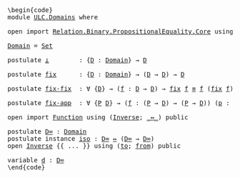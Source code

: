 <pre class="Agda"><a id="1" class="Markup">\begin{code}</a>
<a id="14" class="Keyword">module</a> <a id="21" href="ULC.Domains.html" class="Module">ULC.Domains</a> <a id="33" class="Keyword">where</a>

<a id="40" class="Keyword">open</a> <a id="45" class="Keyword">import</a> <a id="52" href="Relation.Binary.PropositionalEquality.Core.html" class="Module">Relation.Binary.PropositionalEquality.Core</a> <a id="95" class="Keyword">using</a> <a id="101" class="Symbol">(</a><a id="102" href="Agda.Builtin.Equality.html#150" class="Datatype Operator">_≡_</a><a id="105" class="Symbol">;</a> <a id="107" href="Agda.Builtin.Equality.html#207" class="InductiveConstructor">refl</a><a id="111" class="Symbol">)</a> <a id="113" class="Keyword">public</a>

<a id="Domain"></a><a id="121" href="ULC.Domains.html#121" class="Function">Domain</a> <a id="128" class="Symbol">=</a> <a id="130" href="Agda.Primitive.html#388" class="Primitive">Set</a>

<a id="135" class="Keyword">postulate</a> <a id="⊥"></a><a id="145" href="ULC.Domains.html#145" class="Postulate">⊥</a>        <a id="154" class="Symbol">:</a> <a id="156" class="Symbol">{</a><a id="157" href="ULC.Domains.html#157" class="Bound">D</a> <a id="159" class="Symbol">:</a> <a id="161" href="ULC.Domains.html#121" class="Function">Domain</a><a id="167" class="Symbol">}</a> <a id="169" class="Symbol">→</a> <a id="171" href="ULC.Domains.html#157" class="Bound">D</a>

<a id="174" class="Keyword">postulate</a> <a id="fix"></a><a id="184" href="ULC.Domains.html#184" class="Postulate">fix</a>      <a id="193" class="Symbol">:</a> <a id="195" class="Symbol">{</a><a id="196" href="ULC.Domains.html#196" class="Bound">D</a> <a id="198" class="Symbol">:</a> <a id="200" href="ULC.Domains.html#121" class="Function">Domain</a><a id="206" class="Symbol">}</a> <a id="208" class="Symbol">→</a> <a id="210" class="Symbol">(</a><a id="211" href="ULC.Domains.html#196" class="Bound">D</a> <a id="213" class="Symbol">→</a> <a id="215" href="ULC.Domains.html#196" class="Bound">D</a><a id="216" class="Symbol">)</a> <a id="218" class="Symbol">→</a> <a id="220" href="ULC.Domains.html#196" class="Bound">D</a>

<a id="223" class="Keyword">postulate</a> <a id="fix-fix"></a><a id="233" href="ULC.Domains.html#233" class="Postulate">fix-fix</a>  <a id="242" class="Symbol">:</a> <a id="244" class="Symbol">∀</a> <a id="246" class="Symbol">{</a><a id="247" href="ULC.Domains.html#247" class="Bound">D</a><a id="248" class="Symbol">}</a> <a id="250" class="Symbol">→</a> <a id="252" class="Symbol">(</a><a id="253" href="ULC.Domains.html#253" class="Bound">f</a> <a id="255" class="Symbol">:</a> <a id="257" href="ULC.Domains.html#247" class="Bound">D</a> <a id="259" class="Symbol">→</a> <a id="261" href="ULC.Domains.html#247" class="Bound">D</a><a id="262" class="Symbol">)</a> <a id="264" class="Symbol">→</a> <a id="266" href="ULC.Domains.html#184" class="Postulate">fix</a> <a id="270" href="ULC.Domains.html#253" class="Bound">f</a> <a id="272" href="Agda.Builtin.Equality.html#150" class="Datatype Operator">≡</a> <a id="274" href="ULC.Domains.html#253" class="Bound">f</a> <a id="276" class="Symbol">(</a><a id="277" href="ULC.Domains.html#184" class="Postulate">fix</a> <a id="281" href="ULC.Domains.html#253" class="Bound">f</a><a id="282" class="Symbol">)</a>

<a id="285" class="Keyword">postulate</a> <a id="fix-app"></a><a id="295" href="ULC.Domains.html#295" class="Postulate">fix-app</a>  <a id="304" class="Symbol">:</a> <a id="306" class="Symbol">∀</a> <a id="308" class="Symbol">{</a><a id="309" href="ULC.Domains.html#309" class="Bound">P</a> <a id="311" href="ULC.Domains.html#311" class="Bound">D</a><a id="312" class="Symbol">}</a> <a id="314" class="Symbol">→</a> <a id="316" class="Symbol">(</a><a id="317" href="ULC.Domains.html#317" class="Bound">f</a> <a id="319" class="Symbol">:</a> <a id="321" class="Symbol">(</a><a id="322" href="ULC.Domains.html#309" class="Bound">P</a> <a id="324" class="Symbol">→</a> <a id="326" href="ULC.Domains.html#311" class="Bound">D</a><a id="327" class="Symbol">)</a> <a id="329" class="Symbol">→</a> <a id="331" class="Symbol">(</a><a id="332" href="ULC.Domains.html#309" class="Bound">P</a> <a id="334" class="Symbol">→</a> <a id="336" href="ULC.Domains.html#311" class="Bound">D</a><a id="337" class="Symbol">))</a> <a id="340" class="Symbol">(</a><a id="341" href="ULC.Domains.html#341" class="Bound">p</a> <a id="343" class="Symbol">:</a> <a id="345" href="ULC.Domains.html#309" class="Bound">P</a><a id="346" class="Symbol">)</a> <a id="348" class="Symbol">→</a> <a id="350" href="ULC.Domains.html#184" class="Postulate">fix</a> <a id="354" href="ULC.Domains.html#317" class="Bound">f</a> <a id="356" href="ULC.Domains.html#341" class="Bound">p</a> <a id="358" href="Agda.Builtin.Equality.html#150" class="Datatype Operator">≡</a> <a id="360" href="ULC.Domains.html#317" class="Bound">f</a> <a id="362" class="Symbol">(</a><a id="363" href="ULC.Domains.html#184" class="Postulate">fix</a> <a id="367" href="ULC.Domains.html#317" class="Bound">f</a><a id="368" class="Symbol">)</a> <a id="370" href="ULC.Domains.html#341" class="Bound">p</a>

<a id="373" class="Keyword">open</a> <a id="378" class="Keyword">import</a> <a id="385" href="Function.html" class="Module">Function</a> <a id="394" class="Keyword">using</a> <a id="400" class="Symbol">(</a><a id="401" href="Function.Bundles.html#7340" class="Record">Inverse</a><a id="408" class="Symbol">;</a> <a id="410" href="Function.Bundles.html#12701" class="Function Operator">_↔_</a><a id="413" class="Symbol">)</a> <a id="415" class="Keyword">public</a>

<a id="423" class="Keyword">postulate</a> <a id="D∞"></a><a id="433" href="ULC.Domains.html#433" class="Postulate">D∞</a> <a id="436" class="Symbol">:</a> <a id="438" href="ULC.Domains.html#121" class="Function">Domain</a>
<a id="445" class="Keyword">postulate</a> <a id="455" class="Keyword">instance</a> <a id="iso"></a><a id="464" href="ULC.Domains.html#464" class="Postulate">iso</a> <a id="468" class="Symbol">:</a> <a id="470" href="ULC.Domains.html#433" class="Postulate">D∞</a> <a id="473" href="Function.Bundles.html#12701" class="Function Operator">↔</a> <a id="475" class="Symbol">(</a><a id="476" href="ULC.Domains.html#433" class="Postulate">D∞</a> <a id="479" class="Symbol">→</a> <a id="481" href="ULC.Domains.html#433" class="Postulate">D∞</a><a id="483" class="Symbol">)</a>
<a id="485" class="Keyword">open</a> <a id="490" href="Function.Bundles.html#7340" class="Module">Inverse</a> <a id="498" class="Symbol">{{</a> <a id="501" class="Symbol">...</a> <a id="505" class="Symbol">}}</a> <a id="508" class="Keyword">using</a> <a id="514" class="Symbol">(</a><a id="515" href="Function.Bundles.html#7394" class="Field">to</a><a id="517" class="Symbol">;</a> <a id="519" href="Function.Bundles.html#7418" class="Field">from</a><a id="523" class="Symbol">)</a> <a id="525" class="Keyword">public</a>

<a id="533" class="Keyword">variable</a> <a id="542" href="ULC.Domains.html#542" class="Generalizable">d</a> <a id="544" class="Symbol">:</a> <a id="546" href="ULC.Domains.html#433" class="Postulate">D∞</a>
<a id="549" class="Markup">\end{code}</a></pre>